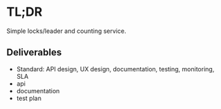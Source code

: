# TL;DR

Simple locks/leader and counting service.

## Deliverables

* Standard: API design, UX design, documentation, testing, monitoring, SLA
* api
* documentation
* test plan
